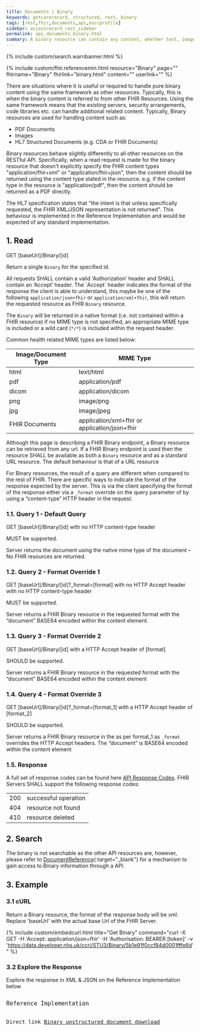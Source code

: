 ```yaml
---
title: Documents | Binary
keywords: getcarerecord, structured, rest, binary
tags: [rest,fhir,documents,api,noccprofile]
sidebar: accessrecord_rest_sidebar
permalink: api_documents_binary.html
summary: A binary resource can contain any content, whether text, image, pdf, zip archive, etc.
---
```

{% include custom/search.warnbanner.html %}

{% include custom/fhir.referencemin.html resource="Binary" page="" fhirname="Binary" fhirlink="binary.html" content="" userlink="" %}

There are situations where it is useful or required to handle pure binary content using the same framework as other resources. Typically, this is when the binary content is referred to from other FHIR Resources. Using the same framework means that the existing servers, security arrangements, code libraries etc. can handle additional related content. Typically, Binary resources are used for handling content such as:

- PDF Documents
- Images
- HL7 Structured Documents (e.g. CDA or FHIR Documents)

Binary resources behave slightly differently to all other resources on the RESTful API. Specifically, when a read request is made for the binary resource that doesn't explicitly specify the FHIR content types "application/fhir+xml" or "application/fhir+json", then the content should be returned using the content type stated in the resource. e.g. if the content type in the resource is "application/pdf", then the content should be returned as a PDF directly.

The HL7 specification states that "the intent is that unless specifically requested, the FHIR XML/JSON representation is not returned". This behaviour is implemented in the Reference Implementation and would be expected of any standard implementation.

## 1. Read ##

<div markdown="span" class="alert alert-success" role="alert">
GET [baseUrl]/Binary/[id]</div>

<p>Return a single <code class="highlighter-rouge">Binary</code> for the specified id.</p>


<p>All requests SHALL contain a valid ‘Authorization’ header and SHALL contain an ‘Accept’ header. The `Accept` header indicates the format of the response the client is able to understand, this maybe be one of the following <code class="highlighter-rouge">application/json+fhir</code> or <code class="highlighter-rouge">application/xml+fhir</code>, this will return the requested resource as FHIR <code class="highlighter-rouge">Binary</code> resource.</p>

<p>The <code class="highlighter-rouge">Binary</code> will be returned in a native format (i.e. not contained within a FHIR resource) if no MIME type is not specified, an appropriate MIME type is included or a wild card (<code class="highlighter-rouge">*/*</code>) is included within the request header.</p>

Common health related MIME types are listed below:

<table>
  <thead>
    <tr>
       <th>Image/Document Type</th>
       <th>MIME Type</th>
    </tr>
  </thead>
  <tbody>
    <tr>
      <td>html</td>
      <td>text/html</td>
    </tr>
    <tr>
      <td>pdf</td>
      <td>application/pdf</td>
    </tr>
    <tr>
      <td>dicom</td>
      <td>application/dicom</td>
    </tr>
    <tr>
      <td>png</td>
      <td>image/png</td>
    </tr>
    <tr>
      <td>jpg</td>
      <td>image/jpeg</td>
    </tr>
    <tr>
      <td>FHIR Documents</td>
      <td>application/xml+fhir or application/json+fhir</td>
    </tr>
  <!--  <tr>
      <td>openEHR</td>
      <td>application/vnd.openehr+json</td>
    </tr> -->
  </tbody>
</table>

<p>Although this page is describing a FHIR Binary endpoint, a Binary resource can be retrieved from any url. If a FHIR Binary endpoint is used then the resource SHALL be available as both a <code class="highlighter-rouge">Binary</code> resource and as a standard URL resource. The default behaviour is that of a URL resource</p>

For Binary resources, the result of a query are different when compared to the rest of FHIR. There are specific ways to indicate the format of the response expected by the server. This is via the client specifying the format of the response either via a <code class="highlighter-rouge">&#95;format</code> override on the query parameter of by using a “content-type” HTTP header in the request.


<h3 id="readresponse">1.1. Query 1 - Default Query</h3>

<div markdown="span" class="alert alert-success" role="alert">
GET [baseUrl]/Binary/[id]   with no HTTP content-type header</div>

MUST be supported.

Server returns the document using the native mime type of the document – No FHIR resources are returned.

<h3 id="readresponse">1.2. Query 2 - Format Override 1</h3>

<div markdown="span" class="alert alert-success" role="alert">
GET [baseUrl]/Binary/[id]?&#95;format=[format] 	with no HTTP Accept header   with no HTTP content-type header</div>

MUST be supported.

Server returns a FHIR Binary resource in the requested format with the “document” BASE64 encoded within the content element.

<h3 id="readresponse">1.3. Query 3 - Format Override 2</h3>

<div markdown="span" class="alert alert-success" role="alert">
GET [baseUrl]/Binary/[id] 	with a HTTP Accept header of [format]</div>

SHOULD be supported.

Server returns a FHIR Binary resource in the requested format with the “document” BASE64 encoded within the content element

<h3 id="readresponse">1.4. Query 4 - Format Override 3</h3>

<div markdown="span" class="alert alert-success" role="alert">
GET [baseUrl]/Binary/[id]?&#95;format=[format_1]	with a HTTP Accept header of [format_2]</div>

SHOULD be supported.

Server returns a FHIR Binary resource in the as per format_1 as <code class="highlighter-rouge">&#95;format</code> overrides the HTTP Accept headers. The “document” is BASE64 encoded within the content element

<h3 id="readresponse">1.5. Response</h3>

<p>A full set of response codes can be found here <a href="profiles_api_codes.html">API Response Codes</a>. FHIR Servers SHALL support the following response codes:</p>

<table>
  <tbody>
    <tr>
      <td>200</td>
      <td>successful operation</td>
    </tr>
    <tr>
      <td>404</td>
      <td>resource not found</td>
    </tr>
    <tr>
      <td>410</td>
      <td>resource deleted</td>
    </tr>
  </tbody>
</table>

## 2. Search ##

The binary is not searchable as the other API resources are, however, please refer to [DocumentReference](api_documents_documentreference.html){:target="_blank"} for a mechanism to gain access to Binary information through a API.

## 3. Example ##

<h3 id="32-response-headers">3.1 cURL</h3>

Return a Binary resource, the format of the response body will be xml. Replace 'baseUrl' with the actual base Url of the FHIR Server.

{% include custom/embedcurl.html title="Get Binary" command="curl -X GET -H 'Accept: application/json+fhir' -H 'Authorisation: BEARER [token]' -v 'https://data.developer.nhs.uk/ccri/STU3/Binary/5b1e91f0ccf84d0001fffe6d'" %}


<h3 id="32-response-headers">3.2 Explore the Response</h3>

Explore the response in XML & JSON on the Reference Implementation below
<div class="language-http highlighter-rouge">
<pre class="highlight">
<p style="font-size: 110%;">Reference Implementation</p>
Direct link <a target="_blank" href="https://data.developer.nhs.uk/ccri-fhir/STU3/Binary/5b1e91f0ccf84d0001fffe6d">Binary unstructured document download</a>
</pre>
</div>
